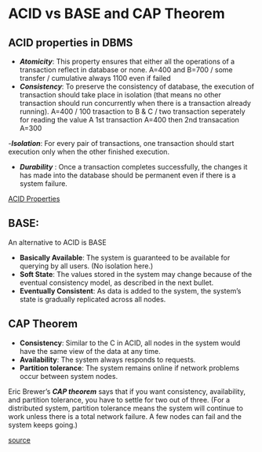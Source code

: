 # ACID vs BASE and CAP Theorem

## ACID properties in DBMS

* _**Atomicity**_: This property ensures that either all the operations of a transaction reflect in database or none. A=400 and B=700 / some transfer / cumulative always 1100 even if failed
* _**Consistency**_: To preserve the consistency of database, the execution of transaction should take place in isolation \(that means no other transaction should run concurrently when there is a transaction already running\). A=400 / 100 trasaction to B & C / two transaction seperately for reading the value A 1st transaction A=400 then 2nd transacation A=300

-_**Isolation**_: For every pair of transactions, one transaction should start execution only when the other finished execution.

* _**Durability**_ : Once a transaction completes successfully, the changes it has made into the database should be permanent even if there is a system failure.

[ACID Properties](https://github.com/tuhin47/Learning-Topis/tree/46d3de0681f87be5954f5b7ecda112ac31160e6b/docs/system-design/ACID-Properties.jpg)

## BASE:

An alternative to ACID is BASE

* **Basically Available**: The system is guaranteed to be available for querying by all users. \(No isolation here.\)
* **Soft State**: The values stored in the system may change because of the eventual consistency model, as described in the next bullet.
* **Eventually Consistent**: As data is added to the system, the system’s state is gradually replicated across all nodes.

## CAP Theorem

* **Consistency**: Similar to the C in ACID, all nodes in the system would have the same view of the data at any time.
* **Availability**: The system always responds to requests.
* **Partition tolerance**: The system remains online if network problems occur between system nodes.

Eric Brewer’s _**CAP theorem**_ says that if you want consistency, availability, and partition tolerance, you have to settle for two out of three. \(For a distributed system, partition tolerance means the system will continue to work unless there is a total network failure. A few nodes can fail and the system keeps going.\)

[source](https://www.geeksforgeeks.org/the-cap-theorem-in-dbms/)

